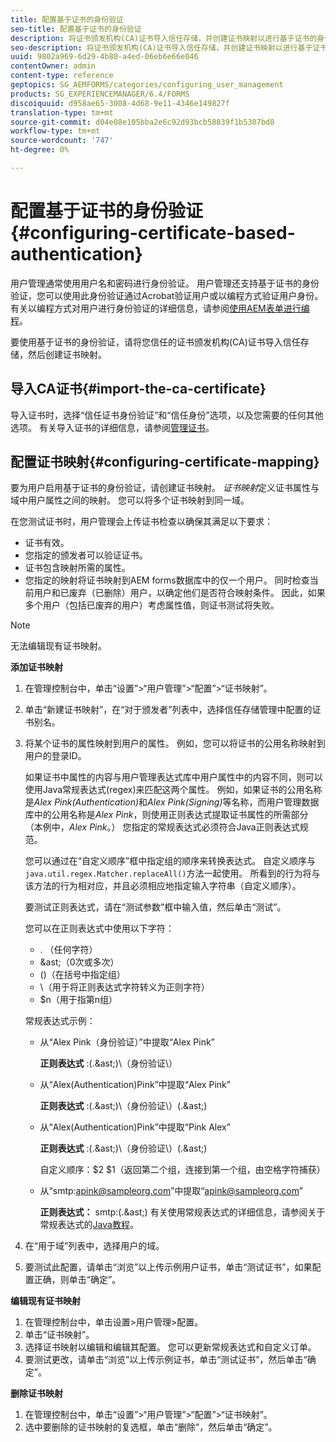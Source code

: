 ```yaml
---
title: 配置基于证书的身份验证
seo-title: 配置基于证书的身份验证
description: 将证书颁发机构(CA)证书导入信任存储，并创建证书映射以进行基于证书的身份验证。
seo-description: 将证书颁发机构(CA)证书导入信任存储，并创建证书映射以进行基于证书的身份验证。
uuid: 9802a969-6d29-4b80-a4ed-06eb6e66e046
contentOwner: admin
content-type: reference
geptopics: SG_AEMFORMS/categories/configuring_user_management
products: SG_EXPERIENCEMANAGER/6.4/FORMS
discoiquuid: d958ae65-3008-4d68-9e11-4346e149827f
translation-type: tm+mt
source-git-commit: d04e08e105bba2e6c92d93bcb58839f1b5307bd8
workflow-type: tm+mt
source-wordcount: '747'
ht-degree: 0%

---
```



# 配置基于证书的身份验证{#configuring-certificate-based-authentication}

用户管理通常使用用户名和密码进行身份验证。 用户管理还支持基于证书的身份验证，您可以使用此身份验证通过Acrobat验证用户或以编程方式验证用户身份。 有关以编程方式对用户进行身份验证的详细信息，请参阅[使用AEM表单进行编程](https://www.adobe.com/go/learn_aemforms_programming_63)。

要使用基于证书的身份验证，请将您信任的证书颁发机构(CA)证书导入信任存储，然后创建证书映射。

## 导入CA证书{#import-the-ca-certificate}

导入证书时，选择“信任证书身份验证”和“信任身份”选项，以及您需要的任何其他选项。 有关导入证书的详细信息，请参阅[管理证书](/help/forms/using/admin-help/certificates.md#managing-certificates)。

## 配置证书映射{#configuring-certificate-mapping}

要为用户启用基于证书的身份验证，请创建证书映射。 *证书映射*&#x200B;定义证书属性与域中用户属性之间的映射。 您可以将多个证书映射到同一域。

在您测试证书时，用户管理会上传证书检查以确保其满足以下要求：

* 证书有效。
* 您指定的颁发者可以验证证书。
* 证书包含映射所需的属性。
* 您指定的映射将证书映射到AEM forms数据库中的仅一个用户。 同时检查当前用户和已废弃（已删除）用户，以确定他们是否符合映射条件。 因此，如果多个用户（包括已废弃的用户）考虑属性值，则证书测试将失败。

>[!NOTE]
>
>无法编辑现有证书映射。

**添加证书映射**

1. 在管理控制台中，单击“设置”>“用户管理”>“配置”>“证书映射”。
1. 单击“新建证书映射”，在“对于颁发者”列表中，选择信任存储管理中配置的证书别名。
1. 将某个证书的属性映射到用户的属性。 例如，您可以将证书的公用名称映射到用户的登录ID。

   如果证书中属性的内容与用户管理表达式库中用户属性中的内容不同，则可以使用Java常规表达式(regex)来匹配这两个属性。 例如，如果证书的公用名称是&#x200B;*Alex Pink(Authentication)*&#x200B;和&#x200B;*Alex Pink(Signing)*&#x200B;等名称，而用户管理数据库中的公用名称是&#x200B;*Alex Pink*，则使用正则表达式提取证书属性的所需部分（本例中，*Alex Pink*。） 您指定的常规表达式必须符合Java正则表达式规范。

   您可以通过在“自定义顺序”框中指定组的顺序来转换表达式。 自定义顺序与`java.util.regex.Matcher.replaceAll()`方法一起使用。 所看到的行为将与该方法的行为相对应，并且必须相应地指定输入字符串（自定义顺序）。

   要测试正则表达式，请在“测试参数”框中输入值，然后单击“测试”。

   您可以在正则表达式中使用以下字符：

   * . （任何字符）
   * &amp;ast;（0次或多次）
   * ()（在括号中指定组）
   * \（用于将正则表达式字符转义为正则字符）
   * $n（用于指第n组）

   常规表达式示例：

   * 从“Alex Pink（身份验证）”中提取“Alex Pink”

      **正则表达式** :(.&amp;ast;)\（身份验证\）

   * 从“Alex(Authentication)Pink”中提取“Alex Pink”

      **正则表达式** :(.&amp;ast;)\（身份验证\）(.&amp;ast;)

   * 从“Alex(Authentication)Pink”中提取“Pink Alex”

      **正则表达式** :(.&amp;ast;)\（身份验证\）(.&amp;ast;)

      自定义顺序：$2 $1（返回第二个组，连接到第一个组，由空格字符捕获）

   * 从“smtp:apink@sampleorg.com”中提取“apink@sampleorg.com”

      **正则表达式：** smtp:(.&amp;ast;)
   有关使用常规表达式的详细信息，请参阅关于常规表达式的[Java教程](https://java.sun.com/docs/books/tutorial/essential/regex/)。

1. 在“用于域”列表中，选择用户的域。
1. 要测试此配置，请单击“浏览”以上传示例用户证书，单击“测试证书”，如果配置正确，则单击“确定”。

**编辑现有证书映射**

1. 在管理控制台中，单击设置>用户管理>配置。
1. 单击“证书映射”。
1. 选择证书映射以编辑和编辑其配置。 您可以更新常规表达式和自定义订单。
1. 要测试更改，请单击“浏览”以上传示例证书，单击“测试证书”，然后单击“确定”。

**删除证书映射**

1. 在管理控制台中，单击“设置”>“用户管理”>“配置”>“证书映射”。
1. 选中要删除的证书映射的复选框，单击“删除”，然后单击“确定”。

